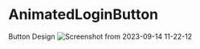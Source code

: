 # AnimatedLoginButton
Button Design 
![Screenshot from 2023-09-14 11-22-12](https://github.com/Pradeep4802/AnimatedLoginButton/assets/88763660/e8232d24-b9c1-445f-9e8b-ba0dc9612eea)
